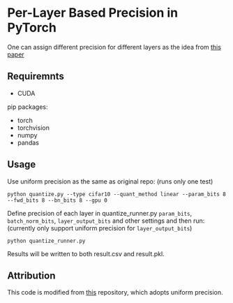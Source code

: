 # Per-Layer Based Precision in PyTorch

One can assign different precision for different layers as the idea from [this paper](http://proceedings.mlr.press/v70/sakr17a/sakr17a.pdf)


## Requiremnts

- CUDA

pip packages:

- torch
- torchvision
- numpy
- pandas

## Usage

Use uniform precision as the same as original repo: (runs only one test)
```
python quantize.py --type cifar10 --quant_method linear --param_bits 8 --fwd_bits 8 --bn_bits 8 --gpu 0
```

Define precision of each layer in quantize_runner.py `param_bits`, `batch_norm_bits`, `layer_output_bits` and other settings and then run:
(currently only support uniform precision for `layer_output_bits`)
```
python quantize_runner.py
```

Results will be written to both result.csv and result.pkl.


## Attribution

This code is modified from [this](https://github.com/aaron-xichen/pytorch-playground) repository, which adopts uniform precision.